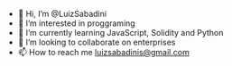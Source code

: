 - 👋 Hi, I’m @LuizSabadini
- 👀 I’m interested in proggraming
- 🌱 I’m currently learning JavaScript, Solidity and Python
- 💞️ I’m looking to collaborate on enterprises
- 📫 How to reach me luizsabadinis@gmail.com

<!---
SziuL/SziuL is a ✨ special ✨ repository because its `README.md` (this file) appears on your GitHub profile.
You can click the Preview link to take a look at your changes.
--->

